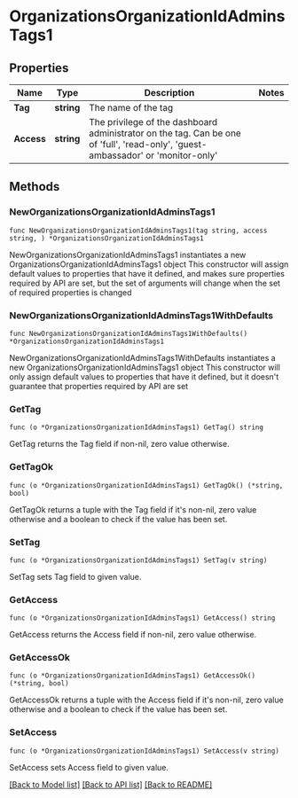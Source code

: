 # OrganizationsOrganizationIdAdminsTags1

## Properties

Name | Type | Description | Notes
------------ | ------------- | ------------- | -------------
**Tag** | **string** | The name of the tag | 
**Access** | **string** | The privilege of the dashboard administrator on the tag. Can be one of &#39;full&#39;, &#39;read-only&#39;, &#39;guest-ambassador&#39; or &#39;monitor-only&#39; | 

## Methods

### NewOrganizationsOrganizationIdAdminsTags1

`func NewOrganizationsOrganizationIdAdminsTags1(tag string, access string, ) *OrganizationsOrganizationIdAdminsTags1`

NewOrganizationsOrganizationIdAdminsTags1 instantiates a new OrganizationsOrganizationIdAdminsTags1 object
This constructor will assign default values to properties that have it defined,
and makes sure properties required by API are set, but the set of arguments
will change when the set of required properties is changed

### NewOrganizationsOrganizationIdAdminsTags1WithDefaults

`func NewOrganizationsOrganizationIdAdminsTags1WithDefaults() *OrganizationsOrganizationIdAdminsTags1`

NewOrganizationsOrganizationIdAdminsTags1WithDefaults instantiates a new OrganizationsOrganizationIdAdminsTags1 object
This constructor will only assign default values to properties that have it defined,
but it doesn't guarantee that properties required by API are set

### GetTag

`func (o *OrganizationsOrganizationIdAdminsTags1) GetTag() string`

GetTag returns the Tag field if non-nil, zero value otherwise.

### GetTagOk

`func (o *OrganizationsOrganizationIdAdminsTags1) GetTagOk() (*string, bool)`

GetTagOk returns a tuple with the Tag field if it's non-nil, zero value otherwise
and a boolean to check if the value has been set.

### SetTag

`func (o *OrganizationsOrganizationIdAdminsTags1) SetTag(v string)`

SetTag sets Tag field to given value.


### GetAccess

`func (o *OrganizationsOrganizationIdAdminsTags1) GetAccess() string`

GetAccess returns the Access field if non-nil, zero value otherwise.

### GetAccessOk

`func (o *OrganizationsOrganizationIdAdminsTags1) GetAccessOk() (*string, bool)`

GetAccessOk returns a tuple with the Access field if it's non-nil, zero value otherwise
and a boolean to check if the value has been set.

### SetAccess

`func (o *OrganizationsOrganizationIdAdminsTags1) SetAccess(v string)`

SetAccess sets Access field to given value.



[[Back to Model list]](../README.md#documentation-for-models) [[Back to API list]](../README.md#documentation-for-api-endpoints) [[Back to README]](../README.md)


